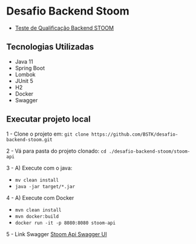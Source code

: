# Desafio Backend Stoom

* [Teste de Qualificação Backend STOOM](https://gist.github.com/pedroits/9a42411f44ba9d75a70bfb7122c6f642)

## Tecnologias Utilizadas

- Java 11
- Spring Boot
- Lombok
- JUnit 5
- H2
- Docker
- Swagger

## Executar projeto local


1 - Clone o projeto em: ```git clone https://github.com/BSTK/desafio-backend-stoom.git```

2 - Vá para pasta do projeto clonado: ```cd ./desafio-backend-stoom/stoom-api``` 

3 - A) Execute com o java: 
  - ```mv clean install```
  - ```java -jar target/*.jar```

4 - A) Execute com Docker
  - ```mvn clean install```
  - ```mvn docker:build```
  - ```docker run -it -p 8080:8080 stoom-api```

5 - Link Swagger 
    [Stoom Api Swagger UI](http://localhost:8080/stoom/swagger-ui.html#/)
  

